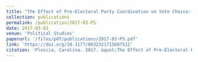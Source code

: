 ```yaml
---
title: "The Effect of Pre-Electoral Party Coordination on Vote Choice: Evidence from the Italian Regional Elections"
collection: publications
permalink: /publication/2017-03-PS
date: 2017-03-01
venue: 'Political Studies'
paperurl: '/files/pdf/publications/2017-03-PS.pdf'
link: 'https://doi.org/10.1177/0032321715607512'
citation: 'Plescia, Carolina. 2017. &quot;The Effect of Pre-Electoral Party Coordination on Vote Choice: Evidence from the Italian Regional Elections.&quot; <i>Political Studies</i> 65(1): 144-160. doi.org/10.1177/0032321715607512
---
```


